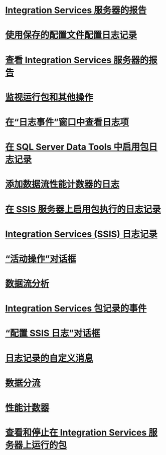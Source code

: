 # [Integration Services 服务器的报告](reports-for-the-integration-services-server.md)
# [使用保存的配置文件配置日志记录](configure-logging-by-using-a-saved-configuration-file.md)
# [查看 Integration Services 服务器的报告](view-reports-for-the-integration-services-server.md)
# [监视运行包和其他操作](monitor-running-packages-and-other-operations.md)
# [在“日志事件”窗口中查看日志项](view-log-entries-in-the-log-events-window.md)
# [在 SQL Server Data Tools 中启用包日志记录](enable-package-logging-in-sql-server-data-tools.md)
# [添加数据流性能计数器的日志](add-a-log-for-data-flow-performance-counters.md)
# [在 SSIS 服务器上启用包执行的日志记录](enable-logging-for-package-execution-on-the-ssis-server.md)
# [Integration Services (SSIS) 日志记录](integration-services-ssis-logging.md)
# [“活动操作”对话框](active-operations-dialog-box.md)
# [数据流分析](analysis-of-data-flow.md)
# [Integration Services 包记录的事件](events-logged-by-an-integration-services-package.md)
# [“配置 SSIS 日志”对话框](configure-ssis-logs-dialog-box.md)
# [日志记录的自定义消息](custom-messages-for-logging.md)
# [数据分流](data-flow-taps.md)
# [性能计数器](performance-counters.md)
# [查看和停止在 Integration Services 服务器上运行的包](viewing-and-stopping-packages-running-on-the-integration-services-server.md)
